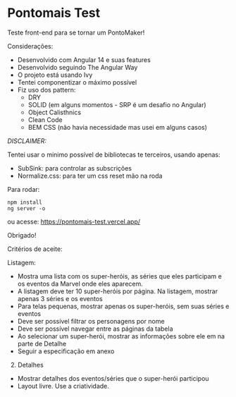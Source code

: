 # Pontomais Test

Teste front-end para se tornar um PontoMaker!

Considerações:

- Desenvolvido com Angular 14 e suas features
- Desenvolvido seguindo The Angular Way
- O projeto está usando Ivy
- Tentei componentizar o máximo possível
- Fiz uso dos pattern:
  - DRY
  - SOLID (em alguns momentos - SRP é um desafio no Angular)
  - Object Calisthnics
  - Clean Code
  - BEM CSS (não havia necessidade mas usei em alguns casos)

_DISCLAIMER:_

Tentei usar o minimo possível de bibliotecas te terceiros, usando apenas:

- SubSink: para controlar as subscrições
- Normalize.css: para ter um css reset mão na roda

Para rodar:

```
npm install
ng server -o
```

ou acesse:
https://pontomais-test.vercel.app/

Obrigado!

Critérios de aceite:

Listagem:

- Mostra uma lista com os super-heróis, as séries que eles participam e os eventos
  da Marvel onde eles aparecem.
- A listagem deve ter 10 super-heróis por página. Na listagem, mostrar apenas 3
  séries e os eventos
- Para telas pequenas, mostrar apenas os super-heróis, sem suas séries e eventos
- Deve ser possível filtrar os personagens por nome
- Deve ser possível navegar entre as páginas da tabela
- Ao selecionar um super-herói, mostrar as informações sobre ele em na parte de
  Detalhe
- Seguir a especificação em anexo

2. Detalhes

- Mostrar detalhes dos eventos/séries que o super-herói participou
- Layout livre. Use a criatividade.

